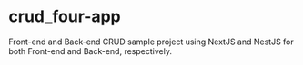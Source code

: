 # crud_four-app
Front-end and Back-end CRUD sample project using NextJS and NestJS for both Front-end and Back-end, respectively.
